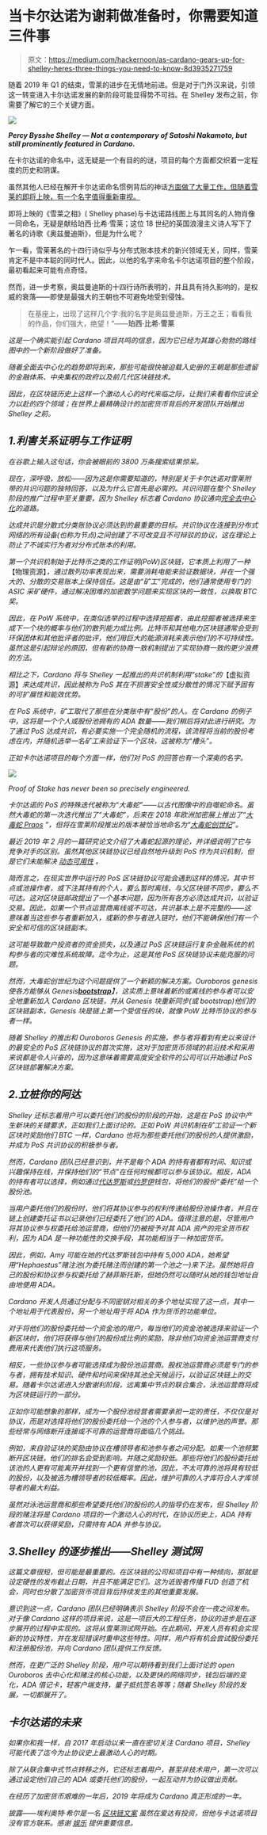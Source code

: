 # 当卡尔达诺为谢莉做准备时，你需要知道三件事

> 原文：<https://medium.com/hackernoon/as-cardano-gears-up-for-shelley-heres-three-things-you-need-to-know-8d3935271759>

随着 2019 年 Q1 的结束，雪莱的进步在无情地前进。但是对于门外汉来说，引领这一转变进入卡尔达诺发展的新阶段可能显得势不可挡。在 Shelley 发布之前，你需要了解它的三个关键方面。

![](img/f84cc2de830d8931072ccf7454254464.png)

***Percy Bysshe Shelley — Not a contemporary of Satoshi Nakamoto, but still prominently featured in Cardano.***

在卡尔达诺的命名中，这无疑是一个有目的的谜，项目的每个方面都交织着一定程度的历史和阴谋。

虽然其他人已经在解开卡尔达诺命名惯例背后的神话[方面做了大量工作，但随着雪莱的即将上映，有一个名字值得重新审视。](https://hackernoon.com/unraveling-the-myths-of-cardano-b59b45e2bdbd)

即将上映的《雪莱之相》( Shelley phase)与卡达诺路线图上与其同名的人物肖像一同命名，无疑是献给珀西·比希·雪莱；这位 18 世纪的英国浪漫主义诗人写下了著名的诗歌《奥兹曼迪斯》，但是为什么呢？

乍一看，雪莱著名的十四行诗似乎与分布式账本技术的新兴领域无关，同样，雪莱肯定不是中本聪的同时代人。因此，以他的名字来命名卡尔达诺项目的整个阶段，最初看起来可能有点奇怪。

然而，进一步考察，奥兹曼迪斯的十四行诗所表明的，并且具有持久影响的，是权威的衰落——即使是最强大的王朝也不可避免地受到侵蚀。

> 在基座上，出现了这样几个字:我的名字是奥兹曼迪斯，万王之王；看看我的作品，你们强大，绝望！”——****珀西·比希·雪莱****

*这是一个确实能引起 Cardano 项目共鸣的信息，因为它已经为其雄心勃勃的路线图中的一个新阶段做好了准备。*

*随着全面去中心化的趋势即将到来，那些可能很快被迫载入史册的王朝是那些遗留的金融体系、中央集权的政府以及前几代区块链技术。*

*因此，在区块链历史上这样一个激动人心的时代来临之际，让我们来看看你应该全力以赴的四个领域；在世界上最精确设计的加密货币背后的开发团队开始推出 Shelley 之前。*

## *1.利害关系证明与工作证明*

*在谷歌上输入这句话，你会被眼前的 3800 万条搜索结果惊呆。*

*现在，深呼吸，放松——因为这是你需要知道的，特别是关于卡尔达诺对雪莱附带的共识问题的独特回答，以及为什么它首先是必需的。共识问题在整个 Shelley 阶段的推广过程中至关重要，因为 Shelley 标志着 Cardano 协议通向[完全去中心化](https://cardanoroadmap.com/)的道路。*

*达成共识是分散式分类账协议必须达到的最重要的目标。共识协议在连接到分布式网络的所有设备(也称为节点)之间创建了不可改变且不可辩驳的协议，这在理论上防止了不诚实行为者对分布式账本的利用。*

*第一个共识机制始于比特币之类的工作证明(PoW)区块链，它本质上利用了一种*【物理资源】*，通过散列功率表现出来，需要消耗电能来验证数据块，并在一个强大的、分散的交易账本上保持信任。这是由“矿工”完成的，他们通常使用专门的 ASIC 采矿硬件，通过解决困难的加密数学问题来实现区块的一致性，以换取 BTC 奖。*

*因此，在 PoW 系统中，在类似选举的过程中选择挖掘者，由此挖掘者被选择来生成下一个块的概率与他们的散列能力成比例。比特币和其他电力区块链通常会受到环保团体和其他批评者的批评，他们用巨大的能源消耗来表示他们的不可持续性。虽然这是引起辩论的原因，但有新的协商一致机制提出了实现协商一致的更少浪费的方法。*

*相比之下，Cardano 将与 Shelley 一起推出的共识机制利用“stake”的*【虚拟资源】*来达成共识，因此被称为 PoS 其在不损害安全性或分散性的情况下赋予固有的可扩展性和能效优势。*

*在 PoS 系统中，矿工取代了那些在分类账中有“股份”的人。在 Cardano 的例子中，这将是一个个人或股份池拥有的 ADA 数量——我们稍后将对此进行研究。为了通过 PoS 达成共识，有必要实施一个完全随机的流程，该流程将当前的股份考虑在内，并随机选举一名矿工来验证下一个区块，这被称为“槽头”。*

*正如卡尔达诺项目的每个方面一样，他们对 PoS 的回答也有一个深奥的名字。*

*![](img/d4494703fad61f42bdbf6d3cae551248.png)*

*Proof of Stake has never been so precisely engineered.*

*卡尔达诺的 PoS 的特殊迭代被称为“大毒蛇”——以古代图像中的自噬蛇命名。虽然大毒蛇的第一次迭代推出了“大毒蛇”，后来在 2018 年欧洲加密展上推出了“[大毒蛇 Praos](https://eprint.iacr.org/2017/573.pdf) ”，但将在雪莱阶段推出的版本被恰当地命名为“[大毒蛇创世纪](https://eprint.iacr.org/2018/378.pdf)”。*

*最近 2019 年 2 月的一篇研究论文介绍了大毒蛇起源的理论，并详细说明了它与竞争对手的区别。虽然其他区块链协议已经自然地升级到 PoS 作为共识机制，但是它们未能解决 [*动态可用性*](https://www.youtube.com/watch?v=LCeK_4o-NCc) *。**

*简而言之，在现实世界中运行的 PoS 区块链协议可能会遇到这样的情况，其中节点或池操作者，或下注其持有的个人，要么暂时离线，与父区块链不同步，要么不可达。这对区块链邮政提出了一个基本问题，因为所有各方必须达成共识，以验证交易。因此，如果一个节点运营商离线或不可达，共识基本上是不完整的——这意味着当这些参与者重新加入，或新的参与者进入链时，他们不能确保他们有一个安全和可信的区块链副本。*

*这可能导致散户投资者的资金损失，以及通过 PoS 区块链运行复杂金融系统的机构参与者的灾难性系统故障。迄今为止，这是其他 PoS 区块链协议未能克服的问题。*

*然而，大毒蛇创世纪为这个问题提供了一个新颖的解决方案。Ouroboros genesis 使各方能够从 Genesis[***bootstrap***](https://eprint.iacr.org/2018/378.pdf)】，这实质上意味着新的或离线的参与者可以安全地重新加入 Cardano 区块链，并从 Genesis 块重新同步(或 bootstrap)他们的区块链副本，Genesis 块是链上第一个受信任的块，就像 PoW 比特币协议的参与者一样。*

*随着 Shelley 的推出和 Ouroboros Genesis 的实施，参与者将看到有史以来设计的最安全的 PoS 区块链协议的首次实施，这对于加密货币领域的前沿技术和采用来说都是令人兴奋的，因为这意味着需要高度安全软件的公司可以开始通过 PoS 区块链部署解决方案。*

## *2.立桩你的阿达*

*Shelley 还标志着用户可以委托他们的股份的阶段的开始，这是在 PoS 协议中产生新块的关键要求，正如我们上面讨论的。正如 PoW 共识机制在矿工验证一个新区块时奖励他们 BTC 一样，Cardano 也将为那些委托他们的股份的人提供激励，并成为 PoS 共识协议的积极参与者。*

*然而，Cardano 团队已经意识到，并不是每个 ADA 的持有者都有时间、知识或兴趣保持在线，并保持他们的“节点”在任何时候都可以参与该协议。相反，ADA 的持有者可以选择，例如通过[代达罗斯](https://daedaluswallet.io/)或[约罗伊](https://yoroi-wallet.com/#/)钱包，将他们的股份“委托”给一个股份池。*

*当用户委托他们的股份时，他们将其协议参与的权利传递给股份池操作者，并且在链上创建委托证书以记录他们已经委托了他们的 ADA。值得注意的是，尽管用户将其协议参与权委托给池运营商，但他们仍被授予对其 ADA 资产的完全货币权利，因为 ADA 是一种功能性的交换手段，其功能相当于一种加密货币。*

*因此，例如，Amy 可能在她的代达罗斯钱包中持有 5,000 ADA，她希望用“Hephaestus”赌注池(为委托赌注而创建的第一个池之一)来下注。虽然她将自己的股份和协议参与权委托给了赫菲斯托斯，但她仍然可以随时从她的钱包地址自由地使用 ADA。*

*Cardano 开发人员通过分配与不同密钥对相关的多个地址实现了这一点，其中一个地址用于代表股份，另一个地址用于将 ADA 作为货币的功能单位。*

*对于将他们的股份委托给一个资金池的用户，每当他们的资金池被选择来验证一个新区块时，他们将获得与他们的股份成比例的奖励，除非他们向资金池运营商支付费用来代表他们执行这项服务。*

*相反，一些协议参与者可能选择成为股份池运营商。股权池运营商必须是专门的参与者，拥有技术知识、硬件和时间来保持其池全天候运行，以验证区块链上的交易。随着卡尔达诺进入分散谢利阶段，远离集中节点的联合集合，泳池运营商将成为区块链运行的一部分。*

*正如你可能想象的那样，成为一个股份池经营者需要承担一定的责任，不仅仅是对协议，而是对选择将他们的股份委托给一个池的个人参与者，以维护池的声誉。那些经常与网络断开连接或不可靠的运营商将面临几个挑战。*

*例如，来自验证块的奖励由协议在槽领导者和池参与者之间分配。如果一个池频繁断开区块链，他们的排名会受到影响，并随之奖励较低。那些将他们的股份委托给该池的人更有可能离开并找到一个更有信誉的池，因此，不太可靠的池将具有较低的股份，以及被选为槽领导者的较低概率。因此，维护可靠的人才库符合人才库领导者的最大利益。*

*虽然对泳池运营商和那些希望委托他们的股份的人的指导仍在发布，但 Shelley 阶段的赌注将是 Cardano 项目的一个激动人心的时代，在协议历史上，ADA 持有者首次可以获得奖励，只需持有 ADA 并参与协议。*

## *3.Shelley 的逐步推出——Shelley 测试网*

*这篇文章很短，但可能是最重要的。在区块链的公司和项目中有一种倾向，那就是设定硬性的发布截止日期，并且不能满足它们。这为诋毁者传播 FUD 创造了机会，同时也分散了加密货币项目背后持续发生的其他重要发展。*

*意识到这一点，Cardano 团队已经明确表示 Shelley 阶段不会在一夜之间发布。对于像 Cardano 这样的项目来说，这是一项巨大的工程任务，协议的进步是在逐步展开的过程中实现的。这将从雪莱测试网开始。在此期间，开发人员有机会实现新的协议特性，并在发现错误时重申这些特性。同样，用户将有机会尝试股份委托和注册股份池，并向 Cardano 团队提供工作反馈。*

*然而，在更广泛的 Shelley 阶段，用户可以期待看到我们上面讨论的 open Ouroboros 去中心化和赌注的核心功能，以及更快的网络同步，钱包后端的变化，ADA 借记卡，轻客户端支持，量子抵抗签名等等；随着 Shelley 阶段的发展，一切都展开了。*

## *卡尔达诺的未来*

*如果你和我一样，自 2017 年启动以来一直在密切关注 Cardano 项目，Shelley 可能代表了迄今为止协议史上最激动人心的时期。*

*除了从联合集中式节点转移之外，它还标志着用户，甚至非技术用户，第一次可以通过设定他们自己的 ADA 或委托他们的股份，一起互动并为协议做出贡献。*

*在经历了加密货币艰难的一年后，2019 年将成为 Cardano 真正形成的一年。*

**披露——埃利奥特·希尔是一名* [*区块链文案*](http://www.blockwriter.co.uk) *虽然在爱达有投资，但他与卡达诺项目没有官方联系。感谢* [*娱乐*](https://www.adatainment.com/index.php?page=home&lang=en) *提供重要信息。**